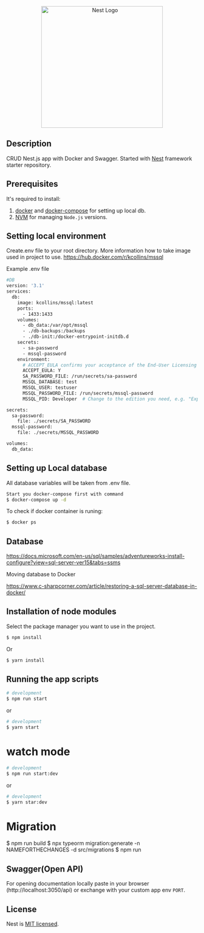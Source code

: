 <p align="center">
  <a href="http://nestjs.com/" target="blank"><img src="https://nestjs.com/img/logo_text.svg" width="320" alt="Nest Logo" /></a>
</p>

## Description

CRUD Nest.js app with Docker and Swagger. Started with [Nest](https://github.com/nestjs/nest) framework starter repository.

## Prerequisites
It's required to install:
 1. [docker](https://docs.docker.com/get-docker/) and [docker-compose](https://docs.docker.com/compose/install/) for setting up local db.
 2. [NVM](https://github.com/nvm-sh/nvm) for managing `Node.js` versions.

## Setting local environment

Create.env file to your root directory. More information how to take image used in project to use. https://hub.docker.com/r/kcollins/mssql

Example .env file
```bash
#DB
version: '3.1'
services:
  db:
    image: kcollins/mssql:latest
    ports:
      - 1433:1433
    volumes:
      - db_data:/var/opt/mssql
      - ./db-backups:/backups
      - ./db-init:/docker-entrypoint-initdb.d
    secrets:
      - sa-password
      - mssql-password
    environment:
      # ACCEPT_EULA confirms your acceptance of the End-User Licensing Agreement.
      ACCEPT_EULA: Y
      SA_PASSWORD_FILE: /run/secrets/sa-password
      MSSQL_DATABASE: test
      MSSQL_USER: testuser
      MSSQL_PASSWORD_FILE: /run/secrets/mssql-password
      MSSQL_PID: Developer  # Change to the edition you need, e.g. "Express", "Standard", etc.

secrets:
  sa-password:
    file: ./secrets/SA_PASSWORD
  mssql-password:
    file: ./secrets/MSSQL_PASSWORD

volumes:
  db_data:
```

## Setting up Local database

All database variables will be taken from .env file.
```bash
Start you docker-compose first with command
$ docker-compose up -d
```
To check if docker container is runing:

```bash
$ docker ps
```
## Database

https://docs.microsoft.com/en-us/sql/samples/adventureworks-install-configure?view=sql-server-ver15&tabs=ssms

Moving database to Docker

https://www.c-sharpcorner.com/article/restoring-a-sql-server-database-in-docker/


## Installation of node modules

Select the package manager you want to use in the project. 

```bash
$ npm install
```
Or
```bash
$ yarn install
```

## Running the app scripts


```bash
# development
$ npm run start
```
or

```bash
# development
$ yarn start
```

# watch mode
```bash
# development
$ npm run start:dev
```
or
```bash
# development
$ yarn star:dev

```
# Migration
$ npm run build
$ npx typeorm migration:generate -n NAMEFORTHECHANGES -d src/migrations
$ npm run


##  Swagger(Open API)
For opening documentation locally paste in your browser (http://localhost:3050/api) or exchange with your custom app env `PORT`.

## License

Nest is [MIT licensed](LICENSE).
